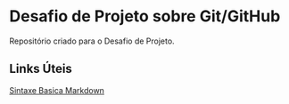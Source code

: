 # Desafio de Projeto sobre Git/GitHub
Repositório criado para o Desafio de Projeto.

## Links Úteis
  [Sintaxe Basica Markdown](https://www.markdownguide.org/)
